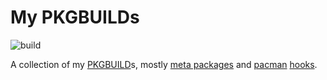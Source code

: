 # My PKGBUILDs

![build](https://github.com/JimMadge/PKGBUILDs/workflows/build/badge.svg)

A collection of my [PKGBUILD](https://wiki.archlinux.org/index.php/PKGBUILD)s,
mostly [meta packages](https://wiki.archlinux.org/index.php/Meta_package_and_package_group) and [pacman](https://wiki.archlinux.org/index.php/Pacman) [hooks](https://wiki.archlinux.org/index.php/Pacman#Hooks).
